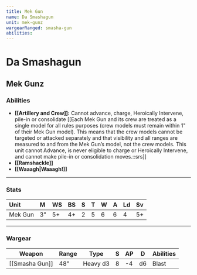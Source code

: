 ```yaml
---
title: Mek Gun
name: Da Smashagun
unit: mek-gunz
wargearRanged: smasha-gun 
abilities: 
---
```


# Da Smashagun
## Mek Gunz
### Abilities
- **[[Artillery and Crew]]:** Cannot advance, charge, Heroically Intervene, pile-in or consolidate [[Each Mek Gun and its crew are treated as a single model for all rules purposes (crew models must remain within 1" of their Mek Gun model). This means that the crew models cannot be targeted or attacked separately and that visibility and all ranges are measured to and from the Mek Gun’s model, not the crew models. This unit cannot Advance, is never eligible to charge or Heroically Intervene, and cannot make pile-in or consolidation moves.::srs]]
- **[[Ramshackle]]**
- **[[Waaagh\|Waaagh!]]**

---

### Stats

| Unit    | M   | WS  | BS  | S   | T   | W   | A   | Ld  | Sv  |
|:------- |:--- |:--- |:--- |:--- |:--- |:--- |:--- |:--- |:--- |
| Mek Gun | 3"  | 5+  | 4+  | 2   | 5   | 6   | 6   | 4   | 5+  |

---

### Wargear

| Weapon | Range | Type | S   | AP  | D   | Abilities |
| ------ | ----- | ---- | --- | --- | --- | --------- |
| [[Smasha Gun]] | 48"   | Heavy d3 | 8   | -4  | d6  | Blast     | 
